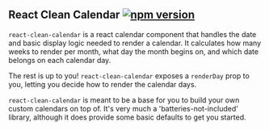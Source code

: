 ## React Clean Calendar [![npm version](https://badge.fury.io/js/react-clean-calendar.png)](https://badge.fury.io/js/react-clean-calendar)

`react-clean-calendar` is a react calendar component that handles the date and basic display logic needed to render a 
calendar. It calculates how many weeks to render per month, what day the month begins on, and which date belongs on 
each calendar day.

The rest is up to you! `react-clean-calendar` exposes a `renderDay` prop to you, letting you decide how to render the 
calendar days.

`react-clean-calendar` is meant to be a base for you to build your own custom calendars on top of. It's very much a 
'batteries-not-included' library, although it does provide some basic defaults to get you started.
